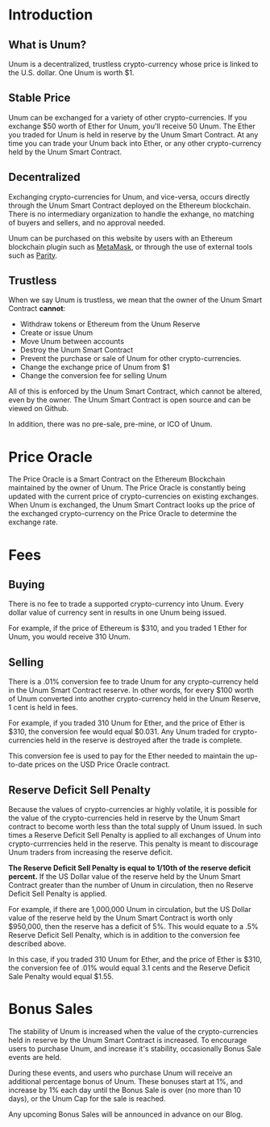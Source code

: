 # Introduction

## What is Unum?
Unum is a decentralized, trustless crypto-currency whose price is linked to the U.S. dollar.  One Unum is worth $1.

## Stable Price

Unum can be exchanged for a variety of other crypto-currencies. If you exchange $50 worth of Ether for Unum, you'll receive 50 Unum.  The Ether you traded for Unum is held in reserve by the Unum Smart Contract. At any time you can trade your Unum back into Ether, or any other crypto-currency held by the Unum Smart Contract.

## Decentralized

Exchanging crypto-currencies for Unum, and vice-versa, occurs directly through the Unum Smart Contract deployed on the Ethereum blockchain. There is no intermediary organization to handle the exhange, no matching of buyers and sellers, and no approval needed.

Unum can be purchased on this website by users with an Ethereum blockchain plugin such as [MetaMask](https://metamask.io/), or through the use of external tools such as [Parity](https://parity.io/).

## Trustless

When we say Unum is trustless, we mean that the owner of the Unum Smart Contract **cannot**:

* Withdraw tokens or Ethereum from the Unum Reserve
* Create or issue Unum 
* Move Unum between accounts
* Destroy the Unum Smart Contract
* Prevent the purchase or sale of Unum for other crypto-currencies.
* Change the exchange price of Unum from $1
* Change the conversion fee for selling Unum

All of this is enforced by the Unum Smart Contract, which cannot be altered, even by the owner. The Unum Smart Contract is open source and can be viewed on Github.

In addition, there was no pre-sale, pre-mine, or ICO of Unum.  

# Price Oracle

The Price Oracle is a Smart Contract on the Ethereum Blockchain maintained by the owner of Unum.  The Price Oracle is constantly being updated with the current price of crypto-currencies on existing exchanges.  When Unum is exchanged, the Unum Smart Contract looks up the price of the exchanged crypto-currency on the Price Oracle to determine the exchange rate.

# Fees

## Buying 

There is no fee to trade a supported crypto-currency into Unum.  Every dollar value of currency sent in results in one Unum being issued.

For example, if the price of Ethereum is $310, and you traded 1 Ether for Unum, you would receive 310 Unum.

## Selling

There is a .01% conversion fee to trade Unum for any crypto-currency held in the Unum Smart Contract reserve. In other words, for every $100 worth of Unum converted into another crypto-currency held in the Unum Reserve, 1 cent is held in fees.

For example, if you traded 310 Unum for Ether, and the price of Ether is $310, the conversion fee would equal $0.031. Any Unum traded for crypto-currencies held in the reserve is destroyed after the trade is complete.

This conversion fee is used to pay for the Ether needed to maintain the up-to-date prices on the USD Price Oracle contract.  

## Reserve Deficit Sell Penalty

Because the values of crypto-currencies ar highly volatile, it is possible for the value of the crypto-currencies held in reserve by the Unum Smart contract to become worth less than the total supply of Unum issued. In such times a Reserve Deficit Sell Penalty is applied to all exchanges of Unum into crypto-currrencies held in the reserve.  This penalty is meant to discourage Unum traders from increasing the reserve deficit.

**The Reserve Deficit Sell Penalty is equal to 1/10th of the reserve deficit percent.**  If the US Dollar value of the reserve held by the Unum Smart Contract greater than the number of Unum in circulation, then no Reserve Deficit Sell Penalty is applied.

For example, if there are 1,000,000 Unum in circulation, but the US Dollar value of the reserve held by the Unum Smart Contract is worth only $950,000, then the reserve has a deficit of 5%.  This would equate to a .5% Reserve Deficit Sell Penalty, which is in addition to the conversion fee described above.

In this case, if you traded 310 Unum for Ether, and the price of Ether is $310, the conversion fee of .01% would equal 3.1 cents and the Reserve Deficit Sale Penalty would equal $1.55.

# Bonus Sales

The stability of Unum is increased when the value of the crypto-currencies held in reserve by the Unum Smart Contract is increased. To encourage users to purchase Unum, and increase it's stability, occasionally Bonus Sale events are held.

During these events, and users who purchase Unum will receive an additional percentage bonus of Unum.  These bonuses start at 1%, and increase by 1% each day until the Bonus Sale is over (no more than 10 days), or the Unum Cap for the sale is reached.

Any upcoming Bonus Sales will be announced in advance on our Blog.
